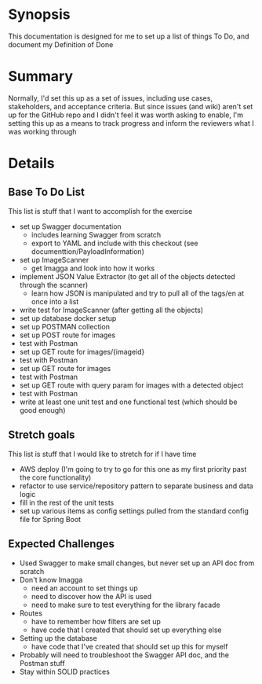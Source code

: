 # Synopsis
This documentation is designed for me to set up a list of things To Do, and document my Definition of Done

# Summary
Normally, I'd set this up as a set of issues, including use cases, stakeholders, and acceptance criteria.  But since issues (and wiki) aren't set up for the GitHub repo and I didn't feel it was worth asking to enable, I'm setting this up as a means to track progress and inform the reviewers what I was working through

# Details
## Base To Do List
This list is stuff that I want to accomplish for the exercise
- set up Swagger documentation
    - includes learning Swagger from scratch
    - export to YAML and include with this checkout (see documenttion/PayloadInformation)
- set up ImageScanner
    - get Imagga and look into how it works
- implement JSON Value Extractor (to get all of the objects detected through the scanner)
    - learn how JSON is manipulated and try to pull all of the tags/en at once into a list
- write test for ImageScanner (after getting all the objects)
- set up database docker setup
- set up POSTMAN collection
- set up POST route for images
- test with Postman
- set up GET route for images/{imageid}
- test with Postman
- set up GET route for images
- test with Postman
- set up GET route with query param for images with a detected object
- test with Postman
- write at least one unit test and one functional test (which should be good enough)

## Stretch goals
This list is stuff that I would like to stretch for if I have time
- AWS deploy (I'm going to try to go for this one as my first priority past the core functionality)
- refactor to use service/repository pattern to separate business and data logic
- fill in the rest of the unit tests
- set up various items as config settings pulled from the standard config file for Spring Boot

## Expected Challenges
- Used Swagger to make small changes, but never set up an API doc from scratch
- Don't know Imagga
    - need an account to set things up
    - need to discover how the API is used
    - need to make sure to test everything for the library facade
- Routes
    - have to remember how filters are set up
    - have code that I created that should set up everything else
- Setting up the database
    - have code that I've created that should set up this for myself
- Probably will need to troubleshoot the Swagger API doc, and the Postman stuff
- Stay within SOLID practices
